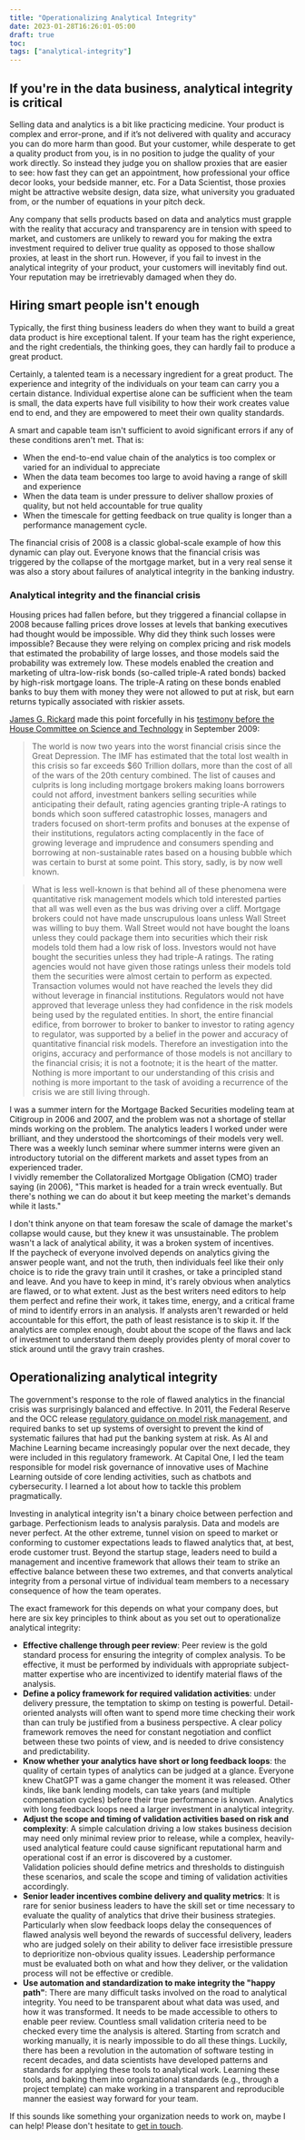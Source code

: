 ```yaml
---
title: "Operationalizing Analytical Integrity"
date: 2023-01-28T16:26:01-05:00
draft: true
toc:
tags: ["analytical-integrity"]
---
```


## If you're in the data business, analytical integrity is critical

Selling data and analytics is a bit like practicing medicine.  Your product is complex and error-prone, and if it’s not 
delivered with quality and accuracy you can do more harm than good.  But your customer, while desperate to get a quality 
product from you, is in no position to judge the quality of your work directly.  So instead they judge you on shallow 
proxies that are easier to see: how fast they can get an appointment, how professional your office decor looks, your 
bedside manner, etc.  For a Data Scientist, those proxies might be attractive website design, data size, what 
university you graduated from, or the number of equations in your pitch deck.

Any company that sells products based on data and analytics must grapple with the reality that accuracy and transparency
are in tension with speed to market, and customers are unlikely to reward you for making the extra investment required 
to deliver true quality as opposed to those shallow proxies, at least in the short run.  However, if you fail to invest
in the analytical integrity of your product, your customers will inevitably find out.  Your reputation may be 
irretrievably damaged when they do.

## Hiring smart people isn't enough

Typically, the first thing business leaders do when they want to build a great data product is hire exceptional talent. 
If your team has the right experience, and the right credentials, the thinking goes, they can hardly fail to produce a 
great product.  

Certainly, a talented team is a necessary ingredient for a great product.  The experience and integrity of
the individuals on your team can carry you a certain distance.  Individual expertise alone can be sufficient when
the team is small, the data experts have full visibility to how their work creates value end to end, and they are 
empowered to meet their own quality standards.

A smart and capable team isn't sufficient to avoid significant errors if any of these conditions aren't met. 
That is:

* When the end-to-end value chain of the analytics is too complex or varied for an individual to appreciate
* When the data team becomes too large to avoid having a range of skill and experience
* When the data team is under pressure to deliver shallow proxies of quality, but not held accountable for true quality
* When the timescale for getting feedback on true quality is longer than a performance management cycle.

The financial crisis of 2008 is a classic global-scale example of how this dynamic can play out. 
Everyone knows that the financial crisis was triggered by the collapse of the mortgage market, but 
in a very real sense it was also a story about failures of analytical integrity in the banking industry.

### Analytical integrity and the financial crisis

Housing prices had fallen before, but they triggered a financial collapse in 2008 because falling 
prices drove losses at levels that banking executives had thought would be impossible.  Why 
did they think such losses were impossible?  Because they were relying on complex pricing and risk models
that estimated the probability of large losses, and those models said the probability 
was extremely low.  These models enabled the creation and marketing of ultra-low-risk bonds (so-called
triple-A rated bonds) backed by high-risk mortgage loans.  The triple-A rating on these bonds enabled
banks to buy them with money they were not allowed to put at risk, but earn returns typically associated with
riskier assets.  

[James G. Rickard](https://en.wikipedia.org/wiki/James_Rickards) made this point forcefully in his [testimony before the House Committee on 
Science and Technology](https://www.govinfo.gov/content/pkg/CHRG-111hhrg51925/pdf/CHRG-111hhrg51925.pdf) in September 2009: 
> The world is now two years into the worst financial crisis since the Great Depression. 
The IMF has estimated that the total lost wealth in this crisis so far exceeds
$60 Trillion dollars, more than the cost of all of the wars of the 20th century combined. 
The list of causes and culprits is long including mortgage brokers making
loans borrowers could not afford, investment bankers selling securities while anticipating 
their default, rating agencies granting triple-A ratings to bonds which soon
suffered catastrophic losses, managers and traders focused on short-term profits and
bonuses at the expense of their institutions, regulators acting complacently in the
face of growing leverage and imprudence and consumers spending and borrowing at
non-sustainable rates based on a housing bubble which was certain to burst at some
point. This story, sadly, is by now well known.

> What is less well-known is that behind all of these phenomena were quantitative
risk management models which told interested parties that all was well even as the
bus was driving over a cliff. Mortgage brokers could not have made unscrupulous
loans unless Wall Street was willing to buy them. Wall Street would not have
bought the loans unless they could package them into securities which their risk
models told them had a low risk of loss. Investors would not have bought the securities 
> unless they had triple-A ratings. The rating agencies would not have given
those ratings unless their models told them the securities were almost certain to
perform as expected. Transaction volumes would not have reached the levels they
did without leverage in financial institutions. Regulators would not have approved
that leverage unless they had confidence in the risk models being used by the regulated entities. 
> In short, the entire financial edifice, from borrower to broker to banker to investor to rating 
> agency to regulator, was supported by a belief in the power 
> and accuracy of quantitative financial risk models. Therefore an investigation into
the origins, accuracy and performance of those models is not ancillary to the financial crisis; 
> it is not a footnote; it is the heart of the matter. Nothing is more important to our 
> understanding of this crisis and nothing is more important to the task
of avoiding a recurrence of the crisis we are still living through.

I was a summer intern for the Mortgage Backed Securities modeling team at Citigroup in 2006 and 2007, and
the problem was not a shortage of stellar minds working on the problem.  The analytics leaders I worked under were 
brilliant, and they understood the shortcomings of their models very well.  There was a weekly lunch seminar where 
summer interns were given an introductory tutorial on the different markets and asset types from an experienced trader.  
I vividly remember the Collatoralized Mortgage Obligation (CMO) trader saying (in 2006), "This market is headed for a 
train wreck eventually.  But there's nothing we can do about it but keep meeting the market's demands while it lasts."

I don't think anyone on that team foresaw the scale of damage the market's collapse would cause, but they 
knew it was unsustainable.  The problem wasn't a lack of analytical ability, it was a broken system of incentives.  
If the paycheck of everyone involved depends on analytics giving the answer people want, and not the truth, then
individuals feel like their only choice is to ride the gravy train until it crashes, or take a principled
stand and leave.  And you have to keep in mind, it's rarely obvious when analytics are flawed, or to what extent.
Just as the best writers need editors to help them perfect and refine their work, it takes time, energy, and a critical frame
of mind to identify errors in an analysis.  If analysts aren't rewarded or held accountable for this effort, the path of 
least resistance is to skip it.  If the analytics are complex enough, doubt about the scope of the flaws and lack
of investment to understand them deeply provides plenty of moral cover to stick around until the gravy train crashes.

## Operationalizing analytical integrity

The government's response to the role of flawed analytics in the financial crisis was surprisingly
balanced and effective. In 2011, the Federal Reserve and the OCC release [regulatory guidance on model risk
management](https://www.occ.treas.gov/news-issuances/bulletins/2011/bulletin-2011-12a.pdf), and 
required banks to set up systems of oversight to prevent the kind of systematic failures that 
had put the banking system at risk.  As AI and Machine Learning became increasingly popular over the next decade,
they were included in this regulatory framework.  At Capital One, I led the team responsible for model risk 
governance of innovative uses of Machine Learning outside of core lending activities, such as chatbots and cybersecurity. 
I learned a lot about how to tackle this problem pragmatically.

Investing in analytical integrity isn't a binary choice between perfection and garbage.
Perfectionism leads to analysis paralysis.  Data and models are never perfect. At the other extreme, tunnel vision on 
speed to market or conforming to customer expectations leads to flawed analytics that, at best, erode 
customer trust.  Beyond the startup stage, leaders need to build a management and incentive framework that 
allows their team to strike an effective balance between these two extremes, and that converts analytical integrity
from a personal virtue of individual team members to a necessary consequence of how the team operates.

The exact framework for this depends on what your company does, but here are six key principles to think about
as you set out to operationalize analytical integrity:

* **Effective challenge through peer review**: Peer review is the gold standard process for ensuring the integrity of complex
    analysis.  To be effective, it must be performed by individuals with appropriate subject-matter expertise who are
    incentivized to identify material flaws of the analysis.
* **Define a policy framework for required validation activities**: under delivery pressure, the temptation to skimp on 
  testing is powerful.  Detail-oriented analysts will often want to spend more time checking their work than can truly 
  be justified from a business perspective.  A clear policy framework removes the need for constant negotiation and 
  conflict between these two points of view, and is needed to drive consistency and predictability.
* **Know whether your analytics have short or long feedback loops**: the quality of certain types of analytics can
  be judged at a glance.  Everyone knew ChatGPT was a game changer the moment it was released.  Other kinds, like 
  bank lending models, can take years (and multiple compensation cycles) before their true performance is known. Analytics
  with long feedback loops need a larger investment in analytical integrity.
* **Adjust the scope and timing of validation activities based on risk and complexity**: A simple calculation driving a 
  low stakes business decision may need only minimal review prior to release, while a complex, heavily-used analytical 
  feature could cause significant reputational harm and operational cost if an error is discovered by a customer.  
  Validation policies should define metrics and thresholds to distinguish these scenarios, and scale the scope and 
  timing of validation activities accordingly.
* **Senior leader incentives combine delivery and quality metrics**: It is rare for senior business leaders to have the 
  skill set or time necessary to evaluate the quality of analytics that drive their business strategies.  Particularly 
  when slow feedback loops delay the consequences of flawed analysis well beyond the rewards of successful delivery, 
  leaders who are judged solely on their ability to deliver face irresistible pressure to deprioritize non-obvious
  quality issues.  Leadership performance must be evaluated both on what and how they deliver, or the validation process 
  will not be effective or credible.
* **Use automation and standardization to make integrity the "happy path"**: There are many difficult tasks involved on
  the road to analytical integrity.  You need to be transparent about what data was used, and how it was transformed. It
  needs to be made accessible to others to enable peer review.  Countless small validation criteria need to be checked
  every time the analysis is altered.  Starting from scratch and working manually, it is nearly impossible to do all these
  things.  Luckily, there has been a revolution in the automation of software testing in recent decades, and data 
  scientists have developed patterns and standards for applying these tools to analytical work.  Learning these tools,
  and baking them into organizational standards (e.g., through a project template) can make working in a transparent
  and reproducible manner the easiest way forward for your team.

If this sounds like something your organization needs to work on, maybe I can help! Please don't hesitate to 
[get in touch](/contact/).



